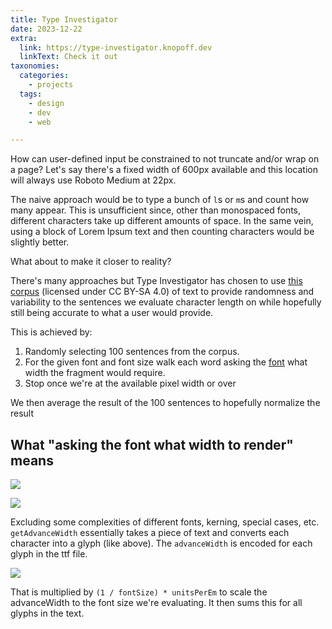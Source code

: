 ```yaml
---
title: Type Investigator
date: 2023-12-22
extra:
  link: https://type-investigator.knopoff.dev
  linkText: Check it out
taxonomies:
  categories:
    - projects
  tags:
    - design
    - dev
    - web

---
```


How can user-defined input be constrained to not truncate and/or wrap on a page? Let's say there's a fixed width of 600px available and this location will always use Roboto Medium at 22px.

The naive approach would be to type a bunch of `l`s or `m`s and count how many appear. This is unsufficient since, other than monospaced fonts, different characters take up different amounts of space. In the same vein, using a block of Lorem Ipsum text and then counting characters would be slightly better.

What about to make it closer to reality? 

There's many approaches but Type Investigator has chosen to use [this corpus](https://www.kaggle.com/datasets/mikeortman/wikipedia-sentences) (licensed under CC BY-SA 4.0) of text to provide randomness and variability to the sentences we evaluate character length on while hopefully still being accurate to what a user would provide.

This is achieved by:
1. Randomly selecting 100 sentences from the corpus. 
2. For the given font and font size walk each word asking the [font](https://github.com/opentypejs/opentype.js/blob/a769436b36dd6c7170c4008c17ab98a6c1105296/README.md#fontgetadvancewidthtext-fontsize-options) what width the fragment would require.
3. Stop once we're at the available pixel width or over

We then average the result of the 100 sentences to hopefully normalize the result

## What "asking the font what width to render" means

![](https://res.cloudinary.com/dcloudinary/image/upload/f_auto,q_auto/kreqo45czqhxs69gnybr)

![](https://res.cloudinary.com/dcloudinary/image/upload/f_auto,q_auto/zao1n1isyqh9odhuuj7a)

Excluding some complexities of different fonts, kerning, special cases, etc. `getAdvanceWidth` essentially takes a piece of text and converts each character into a glyph (like above). The `advanceWidth` is encoded for each glyph in the ttf file.

![](https://res.cloudinary.com/dcloudinary/image/upload/f_auto,q_auto/blfauetb3d4ephd0goy8)

That is multiplied by `(1 / fontSize) * unitsPerEm` to scale the advanceWidth to the font size we're evaluating. It then sums this for all glyphs in the text.